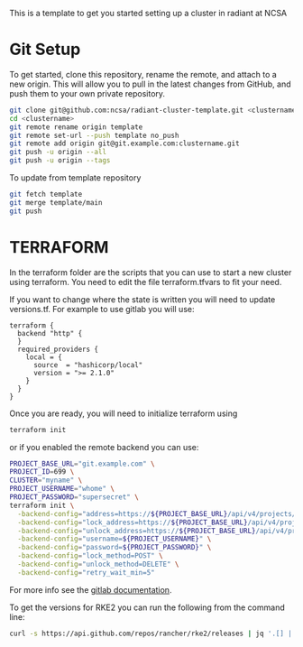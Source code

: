 This is a template to get you started setting up a cluster in radiant at NCSA

# Git Setup

To get started, clone this repository, rename the remote, and attach to a new origin. This will allow you to pull in the latest changes from GitHub, and push them to your own private repository.

```bash
git clone git@github.com:ncsa/radiant-cluster-template.git <clustername>
cd <clustername>
git remote rename origin template
git remote set-url --push template no_push
git remote add origin git@git.example.com:clustername.git
git push -u origin --all
git push -u origin --tags
```

To update from template repository

```bash
git fetch template
git merge template/main
git push
```

# TERRAFORM

In the terraform folder are the scripts that you can use to start a new cluster using terraform. You need to edit the file terraform.tfvars to fit your need.

If you want to change where the state is written you will need to update versions.tf. For example to use gitlab you will use:

```hcl
terraform {
  backend "http" {
  }
  required_providers {
    local = {
      source  = "hashicorp/local"
      version = ">= 2.1.0"
    }
  }
}
```

Once you are ready, you will need to initialize terraform using
```bash
terraform init
```

or if you enabled the remote backend you can use:
```bash
PROJECT_BASE_URL="git.example.com" \
PROJECT_ID=699 \
CLUSTER="myname" \
PROJECT_USERNAME="whome" \
PROJECT_PASSWORD="supersecret" \
terraform init \
  -backend-config="address=https://${PROJECT_BASE_URL}/api/v4/projects/${PROJECT_ID}/terraform/state/${CLUSTER}" \
  -backend-config="lock_address=https://${PROJECT_BASE_URL}/api/v4/projects/${PROJECT_ID}/terraform/state/${CLUSTER}/lock" \
  -backend-config="unlock_address=https://${PROJECT_BASE_URL}/api/v4/projects/${PROJECT_ID}/terraform/state/${CLUSTER}/lock" \
  -backend-config="username=${PROJECT_USERNAME}" \
  -backend-config="password=${PROJECT_PASSWORD}" \
  -backend-config="lock_method=POST" \
  -backend-config="unlock_method=DELETE" \
  -backend-config="retry_wait_min=5"
```

For more info see the [gitlab documentation](https://docs.gitlab.com/ee/user/infrastructure/iac/terraform_state.html).

To get the versions for RKE2 you can run the following from the command line:

```bash
curl -s https://api.github.com/repos/rancher/rke2/releases | jq '.[] | select(.prerelease == false) | .name'
```

